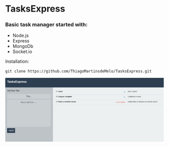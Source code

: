 # TasksExpress

### Basic task manager started with:

+ Node.js
+ Express
+ MongoDb
+ Socket.io

<p>Installation:</p>

```
git clone https://github.com/ThiagoMartinsdeMelo/TasksExpress.git
```

![print](https://github.com/ThiagoMartinsdeMelo/TasksExpress/blob/master/public/images/tasksexpress.png)


